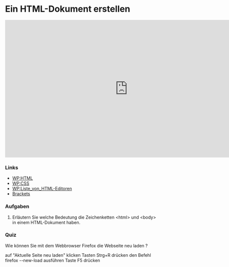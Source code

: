 # Ein HTML-Dokument erstellen

<iframe width="800" height="450" src="https://www.youtube-nocookie.com/embed/vA3ATuPb_4s?showinfo=0" frameborder="0" allowfullscreen></iframe>

### Links

* [WP:HTML](http://de.wikipedia.org/wiki/Hypertext_Markup_Language)
* [WP:CSS](http://de.wikipedia.org/wiki/Cascading_Style_Sheets)
* [WP:Liste_von_HTML-Editoren](http://de.wikipedia.org/wiki/Liste_von_HTML-Editoren)
* [Brackets](http://brackets.io/)

### Aufgaben

1. Erläutern Sie welche Bedeutung die Zeichenketten &lt;html&gt; und &lt;body&gt; in einem HTML-Dokument haben.

### Quiz

<quiz name="">
    <question multiple>
        <p>Wie können Sie mit dem Webbrowser Firefox die Webseite neu laden ?</p>
        <answer correct>auf "Aktuelle Seite neu laden" klicken</answer>
        <answer correct>Tasten Strg+R drücken</answer>
        <answer>den Befehl firefox --new-load ausführen</answer>
	<answer correct>Taste F5 drücken</answer>
    </question>
</quiz>


